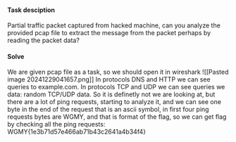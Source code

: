 #### Task desciption
Partial traffic packet captured from hacked machine, can you analyze the provided pcap file to extract the message from the packet perhaps by reading the packet data?

#### Solve
We are given pcap file as a task, so we should open it in wireshark
![[Pasted image 20241229041657.png]]
In protocols DNS and HTTP we can see queries to example.com.
In protocols TCP and UDP we can see queries we data: random TCP/UDP data.
So it is definetly not we are looking at, but there are a lot of ping requests, starting to analyze it, and we can see one byte in the end of the request that is an ascii symbol, in first four ping requests bytes are WGMY, and that is format of the flag, so we can get flag by checking all the ping requests: WGMY{1e3b71d57e466ab71b43c2641a4b34f4} 